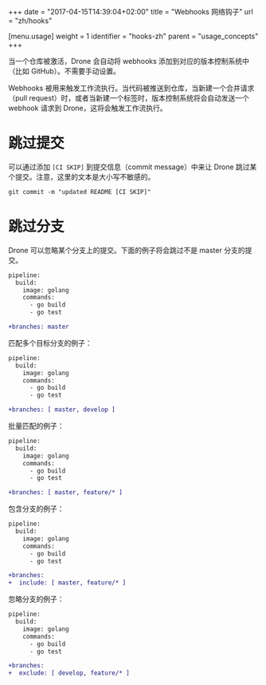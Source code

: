 +++
date = "2017-04-15T14:39:04+02:00"
title = "Webhooks 网络钩子"
url = "zh/hooks"

[menu.usage]
  weight = 1
  identifier = "hooks-zh"
  parent = "usage_concepts"
+++

<!--When you activate your repository Drone automatically add webhooks to your version control system (e.g. GitHub). There is no manual configuration required.-->

当一个仓库被激活，Drone 会自动将 webhooks 添加到对应的版本控制系统中（比如 GitHub）。不需要手动设置。

<!--Webhooks are used to trigger pipeline executions. When you push code to your repository, open a pull request, or create a tag, your version control system will automatically send a webhook to Drone which will in turn trigger pipeline execution.-->

Webhooks 被用来触发工作流执行。当代码被推送到仓库，当新建一个合并请求（pull request）时，或者当新建一个标签时，版本控制系统将会自动发送一个 webhook 请求到 Drone，这将会触发工作流执行。

<!-- # Recreate Webhooks

Drone provides the ability to recreate webhooks, in case they were accidentally removed or altered, using the command line utility.

```text
drone repo repair <repo>
drone repo repair octocat/hello-world
``` -->

# 跳过提交

<!--Drone gives the ability to skip individual commits by adding `[CI SKIP]` to the commit message. Note this is case-insensitive.-->

可以通过添加 `[CI SKIP]` 到提交信息（commit message）中来让 Drone 跳过某个提交。注意，这里的文本是大小写不敏感的。

```diff
git commit -m "updated README [CI SKIP]"
```

# 跳过分支

<!--Drone gives the ability to skip commits based on the target branch. The below example will skip a commit when the target branch is not master.-->

Drone 可以忽略某个分支上的提交。下面的例子将会跳过不是 master 分支的提交。

```diff
pipeline:
  build:
    image: golang
    commands:
      - go build
      - go test

+branches: master
```

<!--Example matching multiple target branches:-->

匹配多个目标分支的例子：

```diff
pipeline:
  build:
    image: golang
    commands:
      - go build
      - go test

+branches: [ master, develop ]
```

<!--Example uses glob matching:-->

批量匹配的例子：

```diff
pipeline:
  build:
    image: golang
    commands:
      - go build
      - go test

+branches: [ master, feature/* ]
```

包含分支的例子：

```diff
pipeline:
  build:
    image: golang
    commands:
      - go build
      - go test

+branches:
+  include: [ master, feature/* ]
```

忽略分支的例子：

```diff
pipeline:
  build:
    image: golang
    commands:
      - go build
      - go test

+branches:
+  exclude: [ develop, feature/* ]
```
